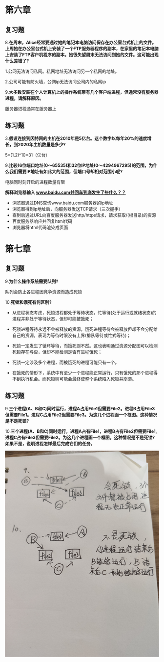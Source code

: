 # 第六章

## 复习题

8.**在周末，Alice经常要通过她的笔记本电脑访问保存在办公室台式机上的文件。上周她在办公室台式机上安装了一个FTP服务器程序的副本，在家里的笔记本电脑上安装了FTP客户机程序的副本。她很失望周末无法访问到她的文件。这可能出现什么差错了?**

1.公网无法访问私网。私网地址无法访问另一个私网的地址。

2.公司可能有防火墙，公网ip无法访问公司内的私网ip



9.**大多数安装在个人计算机上的操作系统带有几个客户端进程，但通常没有服务器进程，请解释原因。**

服务器进程通常在服务器上

## 练习题

3.**假设连接到因特网的主机在2010年是5亿台。这个数字以每年20%的速度增长，到2020年主机数量是多少?**

5*(1.2)^10=31（亿台）



9.**比较16位端口地址(0〜65535)和32位IP地址(0〜4294967295)的范围，为什么我们需要IP地址有如此大的范围，但端口号却相对范围小呢?**

电脑同时刻开启的进程数量有限



**解释浏览器输入 www.baidu.com并回车到底发生了些什么？？**

* 浏览器通过DNS查询www.baidu.com服务器的ip地址
* 浏览器得到ip地址后，向服务器发送TCP请求（三次握手）
* 查到后通过URL向百度服务器发送http/https请求，请求获取/(根目录)的资源
* 百度服务器响应并回复html代码
* 浏览器将html代码渲染成页面



# 第七章

## 复习题

9.**为什么操作系统需要队列?**

队列会防止各进程因竞争资源而造成死锁



10.**死锁和饿死有何区别?**

* 从进程状态考虑，死锁进程都处于等待状态，忙等待(处于运行或就绪状态)的进程并非处于等待状态，但却可能被饿死；

* 死锁进程等待永远不会被释放的资源，饿死进程等待会被释放但却不会分配给自己的资源，表现为等待时限没有上界(排队等待或忙式等待)；

* 死锁一定发生了循环等待，而饿死则不然。这也表明通过资源分配图可以检测死锁存在与否，但却不能检测是否有进程饿死；

* 死锁一定涉及多个进程，而被饿死的进程可能只有一个。

* 在饿死的情形下，系统中有至少一个进程能正常运行，只有饿死的那个进程得不到执行机会。而死锁则可能会最终使整个系统陷入死锁并崩溃。

## 练习题

9.**三个进程(A、B和C)同时运行，进程A占用File1但需要File2。进程B占用File3但需要File1。进程C占用File2但需要File3。为这几个进程画一个框图。这种情况是不是死锁?**

10.**三个进程(A、B和C)同时运行，进程A占有File1，进程B占有File2但需要File1,进程C占有File3但需要File2。为这几个进程画一个框图。这种情况是不是死锁?如果不是，说明进程怎样最后完成它们的任务。**

![1](./img/1.jpg)

